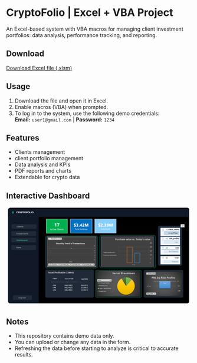 # CryptoFolio | Excel + VBA Project

An Excel-based system with VBA macros for managing client investment portfolios: data analysis, performance tracking, and reporting.

## Download
[Download Excel file (.xlsm)](https://github.com/estipla05/CryptoFolio---Excel-VBA-project/raw/main/214736456-%D7%A4%D7%A8%D7%95%D7%99%D7%A7%D7%98%20%D7%92%D7%9E%D7%A8%20%D7%90%D7%A1%D7%AA%D7%99%20%D7%A4%D7%9C%D7%98%D7%A0%D7%A8.xlsm)

## Usage
1. Download the file and open it in Excel.
2. Enable macros (VBA) when prompted.
3. To log in to the system, use the following demo credentials:  
   **Email:** `user1@gmail.con` | **Password:** `1234`

## Features
- Clients management
- client portfolio management
- Data analysis and KPIs
- PDF reports and charts
- Extendable for crypto data

## Interactive Dashboard
![Dashboard Screenshot](dash.png)

## Notes
- This repository contains demo data only.  
- You can upload or change any data in the form.
- Refreshing the data before starting to analyze is critical to accurate results.
